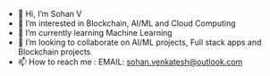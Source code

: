 - 👋 Hi, I’m Sohan V
- 👀 I’m interested in Blockchain, AI/ML and Cloud Computing
- 🌱 I’m currently learning Machine Learning
- 💞️ I’m looking to collaborate on AI/ML projects, Full stack apps and Blockchain projects
- 📫 How to reach me : EMAIL: sohan.venkatesh@outlook.com 

<!---
sohv/sohv is a ✨ special ✨ repository because its `README.md` (this file) appears on your GitHub profile.
You can click the Preview link to take a look at your changes.
--->
